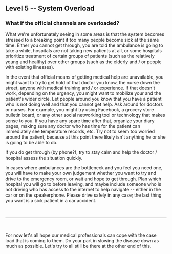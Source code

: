 ## Level 5 -- System Overload

### What if the official channels are overloaded?

What we're unfortunately seeing in some areas is that the system becomes stressed to a breaking point if too many people become sick at the same time. Either you cannot get through, you are told the ambulance is going to take a while, hospitals are not taking new patients at all, or some hospitals prioritize treatment of certain groups of patients (such as the relatively young and healthy) over other groups (such as the elderly and / or people with existing illnesses).

In the event that official means of getting medical help are unavailable, you might want to try to get hold of that doctor you know, the nurse down the street, anyone with medical training and / or experience. If that doesn't work, depending on the urgency, you might want to mobilize your and the patient's wider circle. Let people around you know that you have a patient who is not doing well and that you cannot get help. Ask around for doctors or nurses. For example, you might try using Facebook, a grocery store bulletin board, or any other social networking tool or technology that makes sense to you. If you have any spare time after that, organize your diary pages, making sure any doctor who has time for the patient can immediately see temperature records, etc. Try not to seem too worried around the patient, because at this point there likely isn't anything he or she is going to be able to do.

If you do get through (by phone?), try to stay calm and help the doctor / hospital assess the situation quickly. 

In cases where ambulances are the bottleneck and you feel you need one, you will have to make your own judgement whether you want to try and drive to the emergency room, or wait and hope to get through. Plan which hospital you will go to before leaving, and maybe include someone who is not driving who has access to the internet to help navigate -- either in the car or on the speakerphone. Please drive safely in any case; the last thing you want is a sick patient in a car accident.

&nbsp;

----

&nbsp;

For now let's all hope our medical professionals can cope with the case load that is coming to them. Do your part in slowing the disease down as much as possible. Let's try to all still be there at the other end of this.
